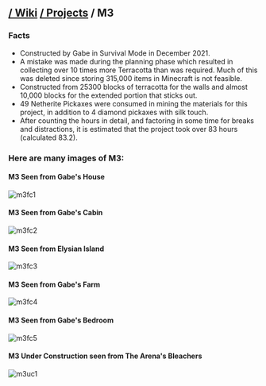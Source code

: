 ## [/ Wiki](/MinecraftServer/wiki) [/ Projects](/MinecraftServer/wiki/projects) / M3
### Facts
-  Constructed by Gabe in Survival Mode in December 2021.  
-  A mistake was made during the planning phase which resulted in collecting over 10 times more Terracotta than was required. Much of this was deleted since storing 315,000 items in Minecraft is not feasible.  
-  Constructed from 25300 blocks of terracotta for the walls and almost 10,000 blocks for the extended portion that sticks out.  
-  49 Netherite Pickaxes were consumed in mining the materials for this project, in addition to 4 diamond pickaxes with silk touch.  
-  After counting the hours in detail, and factoring in some time for breaks and distractions, it is estimated that the project took over 83 hours (calculated 83.2).  

### Here are many images of M3:  

#### M3 Seen from Gabe's House
![m3fc1](/MinecraftServer/assets/images/projectimages/m3fc1.png)

#### M3 Seen from Gabe's Cabin
![m3fc2](/MinecraftServer/assets/images/projectimages/m3fc2.png)

#### M3 Seen from Elysian Island
![m3fc3](/MinecraftServer/assets/images/projectimages/m3fc3.png)

#### M3 Seen from Gabe's Farm
![m3fc4](/MinecraftServer/assets/images/projectimages/m3fc4.png)

#### M3 Seen from Gabe's Bedroom
![m3fc5](/MinecraftServer/assets/images/projectimages/m3fc5.png)

#### M3 Under Construction seen from The Arena's Bleachers
![m3uc1](/MinecraftServer/assets/images/projectimages/m3uc1.png)

